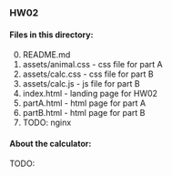 ### HW02
  
  
#### Files in this directory:
  
0) README.md  
1) assets/animal.css - css file for part A  
2) assets/calc.css - css file for part B  
3) assets/calc.js - js file for part B  
4) index.html - landing page for HW02  
5) partA.html - html page for part A  
6) partB.html - html page for part B  
7) TODO: nginx
  
#### About the calculator:
TODO: